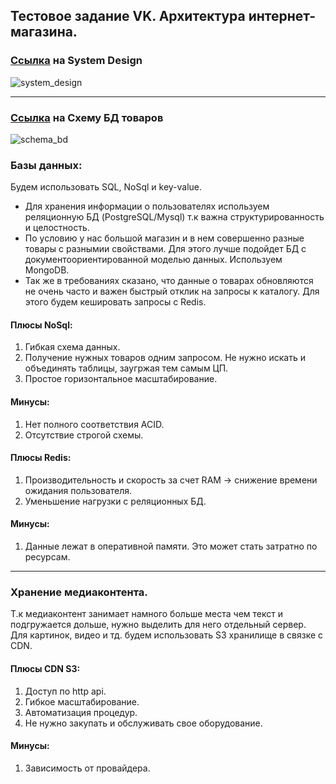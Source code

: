 ## Тестовое задание VK. Архитектура интернет-магазина.



### [Ссылка](https://excalidraw.com/#json=nFFerNHIoLxeRLVW0Q4-C,wPWf8RXAVrsrz1pfb9Azqg) на System Design
![system_design](https://github.com/def0sh/vk_online_store/assets/74783488/9b4369c0-cad1-431a-8ef7-eb3a6f151709)

***
### [Ссылка](https://dbdiagram.io/d/Online_store_scheme-6640f45b9e85a46d55a1a86b) на Схему БД товаров


![schema_bd](https://github.com/def0sh/vk_online_store/assets/74783488/e404ddba-e981-4979-868c-5548ef1d901f)

### Базы данных:
Будем использовать SQL, NoSql и key-value.

- Для хранения информации о пользователях используем реляционную БД (PostgreSQL/Mysql) т.к важна структурированность и целостность.
- По условию у нас большой магазин и в нем совершенно разные товары с разнымии свойствами. Для этого лучше подойдет БД
с документоориентированной моделью данных. Используем MongoDB.
- Так же в требованиях сказано, что данные о товарах обновляются не очень часто и важен быстрый отклик на запросы к каталогу.
Для этого будем кешировать запросы с Redis.

#### Плюсы NoSql:
1. Гибкая схема данных.
2. Получение нужных товаров одним запросом. Не нужно искать и объединять таблицы, заугржая тем самым ЦП.
3. Простое горизонтальное масштабирование.

#### Минусы:
1. Нет полного соответствия ACID.
2. Отсутствие строгой схемы.

#### Плюсы Redis:
1. Производительность и скорость за счет RAM -> снижение времени ожидания пользователя.
2. Уменьшение нагрузки с реляционных БД.

#### Минусы:
1. Данные лежат в оперативной памяти. Это может стать затратно по ресурсам.
---
### Хранение медиаконтента.
Т.к медиаконтент занимает намного больше места чем текст и подгружается дольше, нужно выделить для него отдельный сервер.
Для картинок, видео и тд. будем использовать S3 хранилище в связке с CDN.

#### Плюсы CDN S3:
1. Доступ по http api.
2. Гибкое масштабирование.
3. Автоматизация процедур.
4. Не нужно закупать и обслуживать свое оборудование.

#### Минусы:
1. Зависимость от провайдера.
